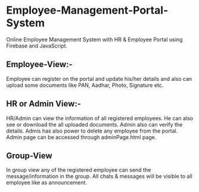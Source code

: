 # Employee-Management-Portal-System
Online Employee Management System with HR & Employee Portal using Firebase and JavaScript.
## Employee-View:-
Employee can register on the portal and update his/her details and also can upload some documents like PAN, Aadhar, Photo, Signature etc.
## HR or Admin View:-
HR/Admin can view the information of all registered employees. He can also see or download the all uploaded documents. Admin also can verify the details. Admis has also power to delete any employee from the portal.
Admin page can be accessed through adminPage.html page.
## Group-View
In group view any of the registered employee can send the message/information in the group. All chats & messages will be visible to all employee like as announcement.
